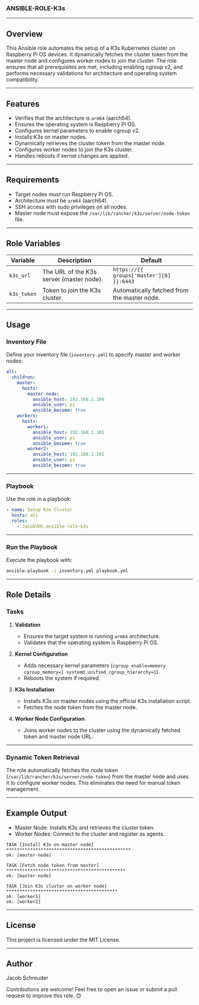 ### ANSIBLE-ROLE-K3s

---

## Overview

This Ansible role automates the setup of a K3s Kubernetes cluster on Raspberry Pi OS devices. It dynamically fetches the cluster token from the master node and configures worker nodes to join the cluster. The role ensures that all prerequisites are met, including enabling cgroup v2, and performs necessary validations for architecture and operating system compatibility.

---

## Features

- Verifies that the architecture is `arm64` (aarch64).
- Ensures the operating system is Raspberry Pi OS.
- Configures kernel parameters to enable cgroup v2.
- Installs K3s on master nodes.
- Dynamically retrieves the cluster token from the master node.
- Configures worker nodes to join the K3s cluster.
- Handles reboots if kernel changes are applied.

---

## Requirements

- Target nodes must run Raspberry Pi OS.
- Architecture must be `arm64` (aarch64).
- SSH access with sudo privileges on all nodes.
- Master node must expose the `/var/lib/rancher/k3s/server/node-token` file.

---

## Role Variables

| Variable   | Description                               | Default                              |
|------------|-------------------------------------------|--------------------------------------|
| `k3s_url`  | The URL of the K3s server (master node).  | `https://{{ groups['master'][0] }}:6443` |
| `k3s_token`| Token to join the K3s cluster.            | Automatically fetched from the master node. |

---

## Usage

### Inventory File

Define your inventory file (`inventory.yml`) to specify master and worker nodes:

```yaml
all:
  children:
    master:
      hosts:
        master-node:
          ansible_host: 192.168.1.100
          ansible_user: pi
          ansible_become: true
    workers:
      hosts:
        worker1:
          ansible_host: 192.168.1.101
          ansible_user: pi
          ansible_become: true
        worker2:
          ansible_host: 192.168.1.102
          ansible_user: pi
          ansible_become: true
```

---

### Playbook

Use the role in a playbook:

```yaml
- name: Setup K3s Cluster
  hosts: all
  roles:
    - JacobVHS.ansible-role-k3s
```

---

### Run the Playbook

Execute the playbook with:

```bash
ansible-playbook -i inventory.yml playbook.yml
```

---

## Role Details

### Tasks

1. **Validation**
   - Ensures the target system is running `arm64` architecture.
   - Validates that the operating system is Raspberry Pi OS.

2. **Kernel Configuration**
   - Adds necessary kernel parameters (`cgroup_enable=memory cgroup_memory=1 systemd.unified_cgroup_hierarchy=1`).
   - Reboots the system if required.

3. **K3s Installation**
   - Installs K3s on master nodes using the official K3s installation script.
   - Fetches the node token from the master node.

4. **Worker Node Configuration**
   - Joins worker nodes to the cluster using the dynamically fetched token and master node URL.

---

### Dynamic Token Retrieval

The role automatically fetches the node token (`/var/lib/rancher/k3s/server/node-token`) from the master node and uses it to configure worker nodes. This eliminates the need for manual token management.

---

## Example Output

- Master Node: Installs K3s and retrieves the cluster token.
- Worker Nodes: Connect to the cluster and register as agents.

```plaintext
TASK [Install K3s on master node] ***********************************************
ok: [master-node]

TASK [Fetch node token from master] *********************************************
ok: [master-node]

TASK [Join K3s cluster on worker node] ******************************************
ok: [worker1]
ok: [worker2]
```

---

## License

This project is licensed under the MIT License.

---

## Author

Jacob Schreuder 

Contributions are welcome! Feel free to open an issue or submit a pull request to improve this role. 😊